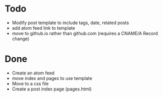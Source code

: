 Todo
====
 * Modify post template to include tags, date, related posts
 * add atom feed link to template
 * move to github.io rather than github.com (requires a CNAME/A Record change)

Done
====
 * Create an atom feed
 * move index and pages to use template
 * Move to a css file
 * Create a post index page (pages.html)
